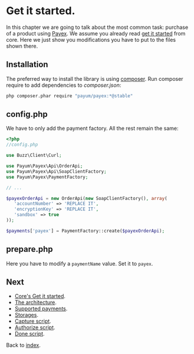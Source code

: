 # Get it started.

In this chapter we are going to talk about the most common task: purchase of a product using [Payex](http://www.payexpim.com/).
We assume you already read [get it started](https://github.com/Payum/Payum/blob/master/src/Payum/Core/Resources/docs/get-it-started.md) from core.
Here we just show you modifications you have to put to the files shown there.

## Installation

The preferred way to install the library is using [composer](http://getcomposer.org/).
Run composer require to add dependencies to _composer.json_:

```bash
php composer.phar require "payum/payex:*@stable"
```

## config.php

We have to only add the payment factory. All the rest remain the same:

```php
<?php
//config.php

use Buzz\Client\Curl;

use Payum\Payex\Api\OrderApi;
use Payum\Payex\Api\SoapClientFactory;
use Payum\Payex\PaymentFactory;

// ...

$payexOrderApi = new OrderApi(new SoapClientFactory(), array(
   'accountNumber' => 'REPLACE IT',
   'encryptionKey' => 'REPLACE IT',
   'sandbox' => true
));

$payments['payex'] = PaymentFactory::create($payexOrderApi);
```

## prepare.php

Here you have to modify a `paymentName` value. Set it to `payex`.

## Next 

* [Core's Get it started](https://github.com/Payum/Core/blob/master/Resources/docs/get-it-started.md).
* [The architecture](https://github.com/Payum/Core/blob/master/Resources/docs/the-architecture.md).
* [Supported payments](https://github.com/Payum/Core/blob/master/Resources/docs/supported-payments.md).
* [Storages](https://github.com/Payum/Core/blob/master/Resources/docs/storages.md).
* [Capture script](https://github.com/Payum/Core/blob/master/Resources/docs/capture-script.md).
* [Authorize script](https://github.com/Payum/Core/blob/master/Resources/docs/authorize-script.md).
* [Done script](https://github.com/Payum/Core/blob/master/Resources/docs/done-script.md).

Back to [index](index.md).